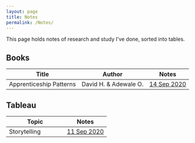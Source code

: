 ```yaml
---
layout: page
title: Notes
permalink: /Notes/
---
```

[//]: <> (&nbsp; to change column width by spamming. It is equivalent to a space bar)

This page holds notes of research and study I've done, sorted into tables.

## Books

| Title              | Author | Notes | 
|----|-----|----|
|Apprenticeship Patterns      |David H. & Adewale O.      |  [14 Sep 2020](https://jyan1998.github.io/Notes/ApprenticeshipPatterns/)   |      
    

## Tableau

| Topic | Notes | 
|----|----|
|Storytelling &nbsp;&nbsp;&nbsp;&nbsp;&nbsp;&nbsp;&nbsp;&nbsp;&nbsp;&nbsp;&nbsp;&nbsp; |[11 Sep 2020](https://jyan1998.github.io/Notes/Storytelling/)| 

